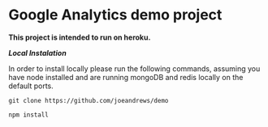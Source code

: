 Google Analytics demo project
====

****This project is intended to run on heroku.****

***Local Instalation***

In order to install locally please run the following commands, assuming you have node installed and are running mongoDB and redis locally on the default ports. 

    git clone https://github.com/joeandrews/demo

    npm install
    



